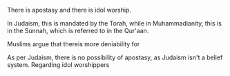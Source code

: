There is apostasy and there is idol worship.

In Judaism, this is mandated by the Torah, while in Muhammadianity, this is in the Sunnah, which is referred to in the Qur'aan.

Muslims argue that thereis more deniability for 

As per Judaism, there is no possibility of apostasy, as Judaism isn't a belief system. Regarding idol worshippers


